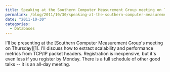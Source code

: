 ```yaml
---
title: Speaking at the Southern Computer Measurement Group meeting on Thursday
permalink: /blog/2011/10/30/speaking-at-the-southern-computer-measurement-group-meeting-on-thursday/
date: "2011-10-30"
categories:
  - Databases
---
```

I'll be presenting at the [Southern Computer Measurement Group's meeting on Thursday][1]. I'll discuss how to extract scalability and performance metrics from TCP/IP packet headers. Registration is inexpensive, but it's even less if you register by Monday. There is a full schedule of other good talks</a> -- it is an all-day meeting.

